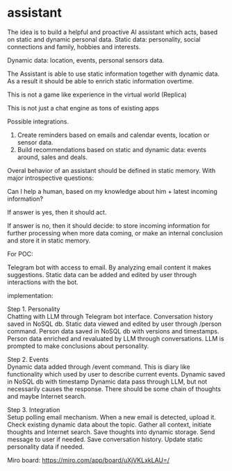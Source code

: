 # assistant
The idea is to build a helpful and proactive AI assistant which acts, based on static and dynamic personal data. 
Static data: personality, social connections and family, hobbies and interests.

Dynamic data: location, events, personal sensors data.

The Assistant is able to use static information together with dynamic data. As a result it should be able to enrich static information overtime. 

This is not a game like experience in the virtual world (Replica)

This is not just a chat engine as tons of existing apps

Possible integrations.
 1. Create reminders based on emails and calendar events, location or sensor data.
 2. Build recommendations based on static and dynamic data: events around, sales and deals.
  
Overal behavior of an assistant should be defined in static memory. With major introspective questions:

Can I help a human, based on my knowledge about him + latest incoming information?

If answer is yes, then it should act.

If answer is no, then it should decide: to store incoming information for further processing when more data coming, or make an internal conclusion and store it in static memory.

For POC:

Telegram bot with access to email. By analyzing email content it makes suggestions. Static data can be added and edited by user through interactions with the bot. 

implementation:

Step 1. Personality   
Chatting with LLM through Telegram bot interface. 
Conversation history saved in NoSQL db. Static data viewed and edited by user through /person command.
Person data saved in NoSQL db with versions and timestamps.
Person data enriched and revaluated by  LLM through conversations.  LLM is prompted to make conclusions about personality.

Step 2. Events   
Dynamic data added through /event command. This is diary like functionality which used by user to describe current events.
Dynamic saved  in NoSQL db with timestamp
Dynamic data pass through LLM, but not necessarily causes the response. There should be some chain of thoughts and maybe Internet search.

Step 3. Integration   
Setup polling email mechanism.
When a new email is detected, upload it.
Check existing dynamic data about the topic.
Gather all context, initiate thoughts and Internet search.
Save thoughts into dynamic storage. 
Send message to user if needed. 
Save conversation history.
Update static personality data if needed.


Miro board: https://miro.com/app/board/uXjVKLxkLAU=/
